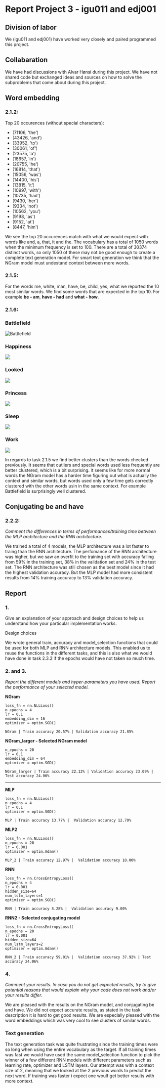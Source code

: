 # Report Project 3 - igu011 and edj001

## Division of labor

We (igu011 and edj001) have worked very closely and paired programmed this project.

## Collabaration

We have had discussions with Alvar Hønsi during this project. We have not shared code but exchanged ideas and sources on how to solve the subproblems that come about during this project.

## Word embedding 
### 2.1.2: 
Top 20 occurences (without special characters):

- (71106, 'the')
- (43426, 'and')
- (33952, 'to')
- (30061, 'of')
- (23575, 'a')
- (18657, 'in')
- (20755, 'he')
- (16814, 'that')
- (15056, 'was')
- (14400, 'his')
- (13815, 'it')
- (10997, 'with')
- (10735, 'had')
- (9430, 'her')
- (9334, 'not')
- (10562, 'you')
- (9198, 'as')
- (9152, 'at')
- (8447, 'him')

We see the top 20 occurences match with what we would expect with words like and, a, that, it and the. The vocabulary has a total of 1050 words when the minimum frequency is set to 100. There are a total of 30374 distinct words, so only 1050 of these may not be good enough to create a complete text generation model. For smart text generation we think that the NGram model must undestand context between more words.

### 2.1.5: 
For the words me, white, man, have, be, child, yes, what we reported the 10
most similar words. We find some words that are expected in the top 10. For example **be - am**, **have - had** and **what - how**.

### 2.1.6:
### Battlefield
![Battlefield](./visualizations/battlefield.png)

### Happiness
![](./visualizations/happiness.png)

### Looked
![](./visualizations/looked.png)

### Princess
![](./visualizations/princess.png)

### Sleep
![](./visualizations/sleep.png)

### Work
![](./visualizations/work.png)

In regards to task 2.1.5 we find better clusters than the words checked previously. It seems that outliers and special words used less frequently are better clustered, which is a bit surprising. It seems like for more normal words the NGram model has a harder time figuring out what is actually the context and similar words, but words used only a few time gets correctly clustered with the other words usin in the same context. For example Battlefield is surprisingly well clustered.


## Conjugating be and have 
### 2.2.2:
*Comment the differences in terms of performances/training time between the MLP architecture and the RNN architecture.*

We trained a total of 4 models, the MLP architecture was a lot faster to traing than the RNN architecture.
The perfomance of the RNN architecture was higher, but we saw an overfit to the training set with accuracy falling from 59% in the training set, 38% in the validation set and 24% in the test set. The RNN architecture was still chosen as the best model since it had the highest validation accuracy. But the MLP model had more consistent results from 14% training accuracy to 13% validation accuracy.


## Report 
### 1. 
Give an explanation of your approach and design choices to help us understand how your particular implementation works.

Design choices

We wrote general train, accuracy and model_selection functions that could be used for both MLP and RNN architecture models. This enabled us to reuse the functions in the different tasks, and this is also what we would have done in task 2.3.2 if the epochs would have not taken so much time.

### 2. and 3.
*Report the different models and hyper-parameters you have used. Report the performance of your selected model.*

**NGram**
```
loss_fn = nn.NLLLoss()
n_epochs = 4
lr = 0.1
embedding_dim = 16
optimizer = optim.SGD()

NGram | Train accuracy 20.57% | Validation accuracy 21.85%
```


**NGram_larger - Selected NGram model**
```
n_epochs = 20
lr = 0.1
embedding_dim = 64
optimizer = optim.SGD()

NGram_larger | Train accuracy 22.12% | Validation accuracy 23.09% | Test accuracy 24.06%
```
___

**MLP**
```
loss_fn = nn.NLLLoss()
n_epochs = 4
lr = 0.1
optimizer = optim.SGD()

MLP | Train accuracy 13.77% |  Validation accuracy 12.70%
```

**MLP2**
```
loss_fn = nn.NLLLoss()
n_epochs = 20
lr = 0.001
optimizer = optim.Adam()

MLP_2 | Train accuracy 12.97% |  Validation accuracy 10.00%
```

**RNN**
```
loss_fn = nn.CrossEntropyLoss()
n_epochs = 4
lr = 0.001
hidden_size=64
num_lstm_layers=1
optimizer = optim.SGD()

RNN | Train accuracy 8.28% |  Validation accuracy 9.00%
```

**RNN2 - Selected conjugating model**
```
loss_fn = nn.CrossEntropyLoss()
n_epochs = 20
lr = 0.001
hidden_size=64
num_lstm_layers=2
optimizer = optim.Adam()

RNN_2 | Train accuracy 59.01% |  Validation accuracy 37.92% | Test accuracy 24.06%
```



### 4.
*Comment your results. In case you do not get expected results, try to give potential reasons that would explain why your code does not work and/or your results differ.*

We are pleased with the results on the NGram model, and conjugating be and have. We did not expect accurate results, as stated in the task description it is hard to get good results. We are especially pleased with the word embeddings which was very cool to see clusters of similar words.


### Text generation 

The text generation task was quite frustrating since the training times were so long when using the entire vocabulary as the target. If all training times was fast we would have used the same model_selection function to pick the winner of a few different RNN models with different parameters such as learning rate, optimizer and LSTM layers. Our attempt was with a context size of 2, meaning that we looked at the 2 previous words to predict the next word. If training was faster i expect one woulf get better results with more context.

